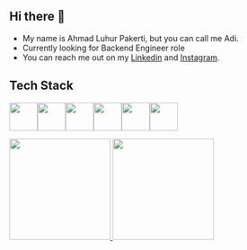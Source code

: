 ## Hi there 👋

- My name is Ahmad Luhur Pakerti, but you can call me Adi.
- Currently looking for Backend Engineer role
- You can reach me out on my [Linkedin](https://www.linkedin.com/in/00shiki/) and [Instagram](https://www.instagram.com/ahmadluhur_/).

## Tech Stack
<a href="https://go.dev/"><img height="50" src="https://cdn.jsdelivr.net/gh/devicons/devicon/icons/go/go-original-wordmark.svg"/></a><a href="https://www.android.com/"><img height="50" src="https://cdn.jsdelivr.net/gh/devicons/devicon/icons/android/android-plain.svg" /></a><a href="https://kotlinlang.org/"><img height="50" src="https://cdn.jsdelivr.net/gh/devicons/devicon/icons/kotlin/kotlin-original.svg" /></a><a href="https://flutter.dev/"><img height="50" src="https://cdn.jsdelivr.net/gh/devicons/devicon/icons/flutter/flutter-original.svg" /></a><a href="https://nextjs.org/"><img height="50" src="https://cdn.jsdelivr.net/gh/devicons/devicon/icons/nextjs/nextjs-original.svg" /></a><a href="https://www.typescriptlang.org/"><img height="50" src="https://cdn.jsdelivr.net/gh/devicons/devicon/icons/typescript/typescript-original.svg" /></a>

<p align="left">
<a href="https://github.com/00shiki">
  <img height="180em" src="https://github-readme-stats-eight-theta.vercel.app/api?username=00shiki&show_icons=true&theme=algolia&include_all_commits=true&count_private=true"/>
  <img height="180em" src="https://github-readme-stats-eight-theta.vercel.app/api/top-langs/?username=00shiki&layout=compact&langs_count=8&theme=algolia"/>
</a>
</p>
